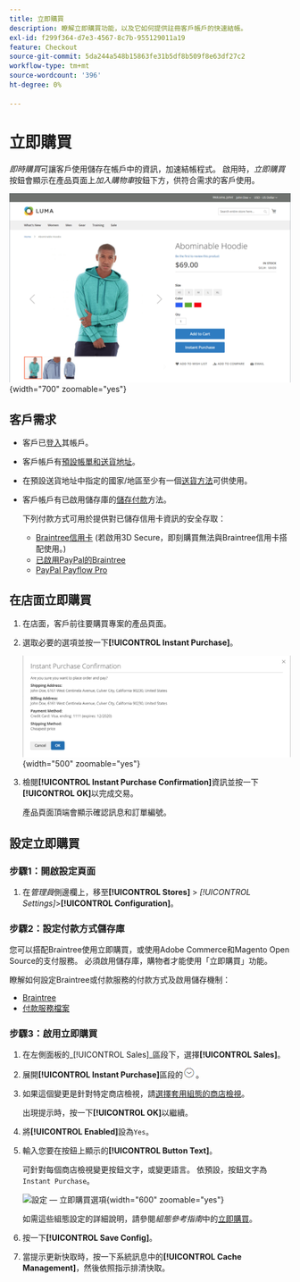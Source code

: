 ```yaml
---
title: 立即購買
description: 瞭解立即購買功能，以及它如何提供註冊客戶帳戶的快速結帳。
exl-id: f299f364-d7e3-4567-8c7b-955129011a19
feature: Checkout
source-git-commit: 5da244a548b15863fe31b5df8b509f8e63df27c2
workflow-type: tm+mt
source-wordcount: '396'
ht-degree: 0%

---
```


# 立即購買

_即時購買_&#x200B;可讓客戶使用儲存在帳戶中的資訊，加速結帳程式。 啟用時，_立即購買_&#x200B;按鈕會顯示在產品頁面上&#x200B;_加入購物車_&#x200B;按鈕下方，供符合需求的客戶使用。

![顯示[立即購買]選項的產品頁面](./assets/storefront-checkout-instant-purchase.png){width="700" zoomable="yes"}

## 客戶需求

- 客戶已[登入](../customers/customer-sign-in.md)其帳戶。

- 客戶帳戶有[預設帳單和送貨地址](../customers/account-dashboard-address-book.md)。

- 在預設送貨地址中指定的國家/地區至少有一個[送貨方法](delivery.md)可供使用。

- 客戶帳戶有已啟用儲存庫的[儲存付款](../stores-purchase/stored-payment-methods.md)方法。

  下列付款方式可用於提供對已儲存信用卡資訊的安全存取：

   - [Braintree信用卡](braintree.md) (若啟用3D Secure，即刻購買無法與Braintree信用卡搭配使用。)
   - [已啟用PayPal的Braintree](braintree.md)
   - [PayPal Payflow Pro](paypal-payflow-pro.md)

## 在店面立即購買

1. 在店面，客戶前往要購買專案的產品頁面。

1. 選取必要的選項並按一下&#x200B;**[!UICONTROL Instant Purchase]**。

   ![確認對話方塊以確認立即購買](./assets/storefront-checkout-instant-purchase-confirmation.png){width="500" zoomable="yes"}

1. 檢閱&#x200B;**[!UICONTROL Instant Purchase Confirmation]**&#x200B;資訊並按一下&#x200B;**[!UICONTROL OK]**&#x200B;以完成交易。

   產品頁面頂端會顯示確認訊息和訂單編號。

## 設定立即購買

### 步驟1：開啟設定頁面

1. 在&#x200B;_管理員_&#x200B;側邊欄上，移至&#x200B;**[!UICONTROL Stores]** > _[!UICONTROL Settings]_>**[!UICONTROL Configuration]**。

### 步驟2：設定付款方式儲存庫

您可以搭配Braintree使用立即購買，或使用Adobe Commerce和Magento Open Source的支付服務。 必須啟用儲存庫，購物者才能使用「立即購買」功能。

瞭解如何設定Braintree或付款服務的付款方式及啟用儲存機制：

- [Braintree](braintree.md)
- [付款服務檔案](https://experienceleague.adobe.com/docs/commerce/payment-services/guide-overview.html)

### 步驟3：啟用立即購買

1. 在左側面板的&#x200B;_[!UICONTROL Sales]_區段下，選擇&#x200B;**[!UICONTROL Sales]**。

1. 展開&#x200B;**[!UICONTROL Instant Purchase]**&#x200B;區段的![擴充選擇器](../assets/icon-display-expand.png)。

1. 如果這個變更是針對特定商店檢視，請[選擇套用組態的商店檢視](../configuration-reference/scope-change.md#set-the-scope)。

   出現提示時，按一下&#x200B;**[!UICONTROL OK]**&#x200B;以繼續。

1. 將&#x200B;**[!UICONTROL Enabled]**&#x200B;設為`Yes`。

1. 輸入您要在按鈕上顯示的&#x200B;**[!UICONTROL Button Text]**。

   可針對每個商店檢視變更按鈕文字，或變更語言。 依預設，按鈕文字為`Instant Purchase`。

   ![設定 — 立即購買選項](../configuration-reference/sales/assets/sales-instant-purchase.png){width="600" zoomable="yes"}

   如需這些組態設定的詳細說明，請參閱&#x200B;_組態參考指南_&#x200B;中的[立即購買](../configuration-reference/sales/sales.md#instant-purchase)。

1. 按一下&#x200B;**[!UICONTROL Save Config]**。

1. 當提示更新快取時，按一下系統訊息中的&#x200B;**[!UICONTROL Cache Management]**，然後依照指示排清快取。
